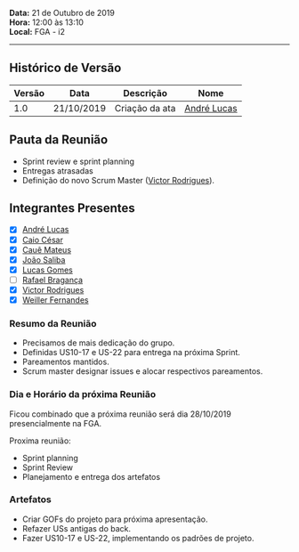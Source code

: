 **Data:** 21 de Outubro de 2019<br>
**Hora:** 12:00 às 13:10<br>
**Local:** FGA - i2 <br>

---

## Histórico de Versão
| **Versão** | **Data**   | **Descrição**  | **Nome**                                                 |
| ---------- | ---------- | -------------- | -------------------------------------------------------- |
|    1.0     | 21/10/2019 | Criação da ata | [André Lucas](https://github.com/andrelucasf) |

## Pauta da Reunião
- Sprint review e sprint planning
- Entregas atrasadas
- Definição do novo Scrum Master ([Victor Rodrigues](https://github.com/VictorRodriguesS0)).

## Integrantes Presentes
- [x] [André Lucas](https://github.com/andrelucasf)<br>
- [x] [Caio César](https://github.com/Caiocbeleza)<br>
- [x] [Cauê Mateus](https://github.com/caue96)<br>
- [x] [João Saliba](https://github.com/joaosaliba)<br>
- [x] [Lucas Gomes](https://github.com/LGomees)<br>
- [ ] [Rafael Bragança](https://github.com/rafaelbrg)<br>
- [x] [Victor Rodrigues](https://github.com/VictorRodriguesS0)<br>
- [x] [Weiller Fernandes](https://github.com/WeillerFernandes)<br>

### **Resumo da Reunião**

- Precisamos de mais dedicação do grupo.
- Definidas US10-17 e US-22 para entrega na próxima Sprint.
- Pareamentos mantidos.
- Scrum master designar issues e alocar respectivos pareamentos.

### **Dia e Horário da próxima Reunião**

Ficou combinado que a próxima reunião será dia 28/10/2019 presencialmente na FGA.

Proxima reunião:

- Sprint planning
- Sprint Review
- Planejamento e entrega dos artefatos

### **Artefatos**

- Criar GOFs do projeto para próxima apresentação.
- Refazer USs antigas do back.
- Fazer US10-17 e US-22, implementando os padrões de projeto.